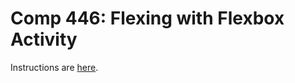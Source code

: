 Comp 446: Flexing with Flexbox Activity
====

Instructions are [here](https://docs.google.com/document/d/1NDZGyv9CPlQETvCeRxXDuv9-2Vc2ScSmL9vH_5ZW5n0/edit?usp=sharing).
